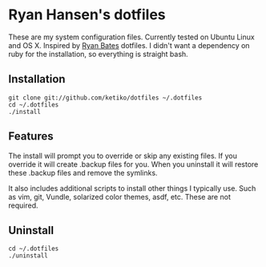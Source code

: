 # Ryan Hansen's dotfiles

These are my system configuration files.  Currently tested on Ubuntu Linux and OS X.
Inspired by [Ryan Bates](https://github.com/ryanb/dotfiles) dotfiles.
I didn't want a dependency on ruby for the installation,
so everything is straight bash.

## Installation

```terminal
git clone git://github.com/ketiko/dotfiles ~/.dotfiles
cd ~/.dotfiles
./install
```

## Features

The install will prompt you to override or skip any existing files.
If you override it will create .backup files for you.
When you uninstall it will restore these .backup files and remove the symlinks.

It also includes additional scripts to install other things I typically use.
Such as vim, git, Vundle, solarized color themes, asdf, etc.
These are not required.

## Uninstall

```terminal
cd ~/.dotfiles
./uninstall
```
